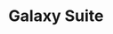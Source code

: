 ---
layout: portfolio
title: Galaxy Suite
company: All Star Directories
carousel_id: allstarCollateral

images:
- { image: 'allstar-collateral1.jpg', url: 'http://github.com' }
- allstar-collateral2.png

text: >
  This collateral helped clarify and promote a complex suite of products that were developed for post-secondary education lead generation&mdash;a very crowded, competitive marketplace.

category: copywriting
permalink: /copywriting/galaxy-suite/
---